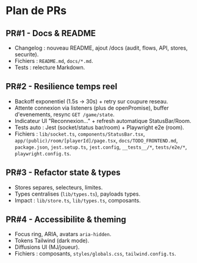 ﻿# Plan de PRs

## PR#1 - Docs & README
- Changelog : nouveau README, ajout /docs (audit, flows, API, stores, securite).
- Fichiers : `README.md`, `docs/*.md`.
- Tests : relecture Markdown.

## PR#2 - Resilience temps reel
- Backoff exponentiel (1.5s -> 30s) + retry sur coupure reseau.
- Attente connexion via listeners (plus de openPromise), buffer d'evenements, resync `GET /game/state`.
- Indicateur UI "Reconnexion..." + refresh automatique StatusBar/Room.
- Tests auto : Jest (socket/status bar/room) + Playwright e2e (room).
- Fichiers : `lib/socket.ts`, `components/StatusBar.tsx`, `app/(public)/room/[playerId]/page.tsx`, `docs/TODO_FRONTEND.md`, `package.json`, `jest.setup.ts`, `jest.config`, `__tests__/*`, `tests/e2e/*`, `playwright.config.ts`.

## PR#3 - Refactor state & types
- Stores separes, selecteurs, limites.
- Types centralises (`lib/types.ts`), payloads types.
- Impact : `lib/store.ts`, `lib/types.ts`, composants.

## PR#4 - Accessibilite & theming
- Focus ring, ARIA, avatars `aria-hidden`.
- Tokens Tailwind (dark mode).
- Diffusions UI (MJ/joueur).
- Fichiers : composants, `styles/globals.css`, `tailwind.config.ts`.
